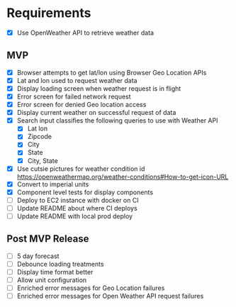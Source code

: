 # Requirements

- [x] Use OpenWeather API to retrieve weather data

## MVP

- [x] Browser attempts to get lat/lon using Browser Geo Location APIs
- [x] Lat and lon used to request weather data
- [x] Display loading screen when weather request is in flight
- [x] Error screen for failed network request
- [x] Error screen for denied Geo location access
- [x] Display current weather on successful request of data
- [x] Search input classifies the following queries to use with Weather API
  - [x] Lat lon
  - [x] Zipcode
  - [x] City
  - [x] State
  - [x] City, State
- [x] Use cutsie pictures for weather condition id https://openweathermap.org/weather-conditions#How-to-get-icon-URL
- [x] Convert to imperial units
- [x] Component level tests for display components
- [ ] Deploy to EC2 instance with docker on CI
- [ ] Update README about where CI deploys
- [ ] Update README with local prod deploy

## Post MVP Release

- [ ] 5 day forecast
- [ ] Debounce loading treatments
- [ ] Display time format better
- [ ] Allow unit configuration
- [ ] Enriched error messages for Geo Location failures
- [ ] Enriched error messages for Open Weather API request failures
